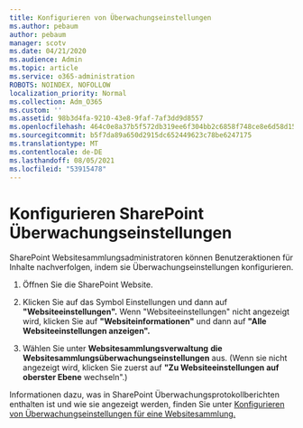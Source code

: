 ```yaml
---
title: Konfigurieren von Überwachungseinstellungen
ms.author: pebaum
author: pebaum
manager: scotv
ms.date: 04/21/2020
ms.audience: Admin
ms.topic: article
ms.service: o365-administration
ROBOTS: NOINDEX, NOFOLLOW
localization_priority: Normal
ms.collection: Adm_O365
ms.custom: ''
ms.assetid: 98b3d4fa-9210-43e8-9faf-7af3dd9d8557
ms.openlocfilehash: 464c0e8a37b5f572db319ee6f304bb2c6858f748ce8e6d58d155e458ce8517a1
ms.sourcegitcommit: b5f7da89a650d2915dc652449623c78be6247175
ms.translationtype: MT
ms.contentlocale: de-DE
ms.lasthandoff: 08/05/2021
ms.locfileid: "53915478"
---
```

# <a name="configure-sharepoint-audit-settings"></a>Konfigurieren SharePoint Überwachungseinstellungen

SharePoint Websitesammlungsadministratoren können Benutzeraktionen für Inhalte nachverfolgen, indem sie Überwachungseinstellungen konfigurieren.
  
1. Öffnen Sie die SharePoint Website.
    
2. Klicken Sie auf das Symbol Einstellungen und dann auf **"Websiteeinstellungen".** Wenn "Websiteeinstellungen" nicht angezeigt wird, klicken Sie auf **"Websiteinformationen"** und dann auf **"Alle Websiteeinstellungen anzeigen".**
    
3. Wählen Sie unter **Websitesammlungsverwaltung** **die Websitesammlungsüberwachungseinstellungen** aus. (Wenn sie nicht angezeigt wird, klicken Sie zuerst auf **"Zu Websiteeinstellungen auf oberster Ebene** wechseln".) 
    
Informationen dazu, was in SharePoint Überwachungsprotokollberichten enthalten ist und wie sie angezeigt werden, finden Sie unter [Konfigurieren von Überwachungseinstellungen für eine Websitesammlung.](https://go.microsoft.com/fwlink/?linkid=404050)
  

